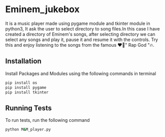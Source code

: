 
# Eminem_jukebox
It is a music player made using pygame module and tkinter module in python3, It ask the user to select directory to song files.In this case I have created a directory of Eminem's songs, after selecting directory we can select any songs and play it, pause it and resume it with the controls. Try this and enjoy listening to the songs from the famous ❤️‍🔥" Rap God "🔥.

## Installation

Install Packages and Modules using the following commands in terminal 

```bash
pip install os
pip install pygame
pip install tkinter
```
    
## Running Tests

To run tests, run the following command

```bash
python M&M_player.py
```

